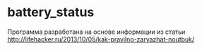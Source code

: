 battery_status
==============

Программа разработана на основе информации из статьи http://lifehacker.ru/2013/10/05/kak-pravilno-zaryazhat-noutbuk/
